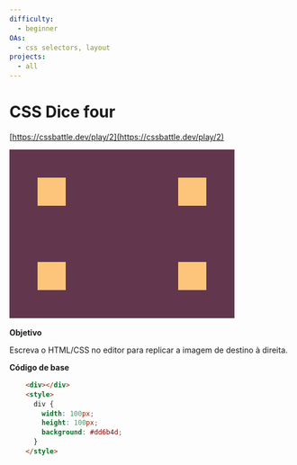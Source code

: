 ```yaml
---
difficulty:
  - beginner
OAs:
  - css selectors, layout
projects:
  - all
---
```


# CSS Dice four

[https://cssbattle.dev/play/2](https://cssbattle.dev/play/2)

![](css_dice_four.png)

__Objetivo__

Escreva o HTML/CSS no editor para replicar a imagem de destino à direita. 

__Código de base__

```html
    <div></div>
    <style>
      div {
        width: 100px;
        height: 100px;
        background: #dd6b4d;
      }
    </style>
```

